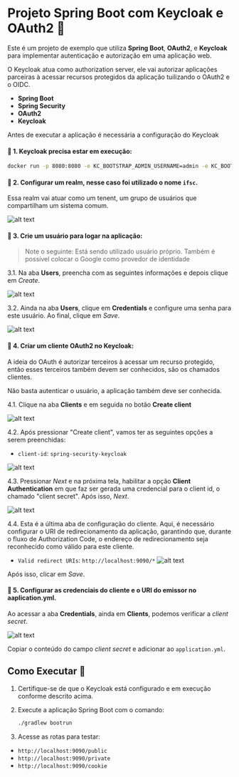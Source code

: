 # Projeto Spring Boot com Keycloak e OAuth2 🌿

Este é um projeto de exemplo que utiliza **Spring Boot**, **OAuth2**, e **Keycloak** para implementar autenticação e autorização em uma aplicação web. 

O Keycloak atua como authorization server, ele vai autorizar aplicações parceiras à acessar recursos protegidos da aplicação tuilizando o OAuth2 e o OIDC.


- **Spring Boot**
- **Spring Security**
- **OAuth2**
- **Keycloak**   

Antes de executar a aplicação é necessária a configuração do Keycloak
 
#### 📌 1. **Keycloak** precisa estar em execução:
```bash
docker run -p 8080:8080 -e KC_BOOTSTRAP_ADMIN_USERNAME=admin -e KC_BOOTSTRAP_ADMIN_PASSWORD=admin quay.io/keycloak/keycloak:26.0.5 start-dev
```
#### 📌 2. Configurar um **realm**, nesse caso foi utilizado o nome `ifsc`.

   Essa realm vai atuar como um tenent, um grupo de usuários que compartilham um sistema comum.

   ![alt text](./src/main/resources/imgs/realme.png)

#### 📌 3. Crie um usuário para logar na aplicação:
   > Note o seguinte: Está sendo utilizado usuário próprio. Também é possível colocar o Google como provedor de identidade

   3.1. Na aba **Users**, preencha com as seguintes informações e depois clique em _Create_.

   ![alt text](./src/main/resources/imgs/userKeycloak.png)

   3.2. Ainda na aba **Users**, clique em **Credentials** e configure uma senha para este usuário. Ao final, clique em _Save_.

   ![alt text](./src/main/resources/imgs/passwordKeycloak.png)

#### 📌 4. Criar um **cliente OAuth2** no Keycloak:

   A ideia do OAuth é autorizar terceiros à acessar um recurso protegido, então esses terceiros também devem ser conhecidos, são os chamados clientes.

   Não basta autenticar o usuário, a aplicação também deve ser conhecida.
   
   4.1. Clique na aba **Clients** e em seguida no botão **Create client**

   ![alt text](./src/main/resources/imgs/criarCliente.png)

   4.2. Após pressionar "Create client", vamos ter as seguintes opções a serem preenchidas:
   - `client-id`: `spring-security-keycloak`
   
   ![alt text](./src/main/resources/imgs/CreateClient01.png)
 
   4.3. Pressionar _Next_ e na próxima tela, habilitar a opção **Client Authentication** em que faz ser gerada uma credencial para o client id, o chamado "client secret". Após isso, _Next_.

   ![alt text](./src/main/resources/imgs/CreateClient02.png)

   4.4. Esta é a última aba de configuração do cliente. Aqui, é necessário configurar o URI de redirecionamento da aplicação, garantindo que, durante o fluxo de Authorization Code, o endereço de redirecionamento seja reconhecido como válido para este cliente.
   
   - `Valid redirect URIs`: `http://localhost:9090/*`
   ![alt text](./src/main/resources/imgs/CreateClient03.png)

   Após isso, clicar em _Save_. 

    
#### 📌 5. Configurar as credenciais do cliente e o URI do emissor no aaplication.yml.

Ao acessar a aba **Credentials**, ainda em **Clients**, podemos verificar a _client secret_.

![alt text](./src/main/resources/imgs/clientSecret.png)

Copiar o conteúdo do campo _client secret_ e adicionar ao `application.yml`.
 
## Como Executar 📃

1. Certifique-se de que o Keycloak está configurado e em execução conforme descrito acima.
2. Execute a aplicação Spring Boot com o comando:

   ```bash
   ./gradlew bootrun
   ```
3. Acesse as rotas para testar:
- `http://localhost:9090/public `
- `http://localhost:9090/private`
- `http://localhost:9090/cookie` 
 